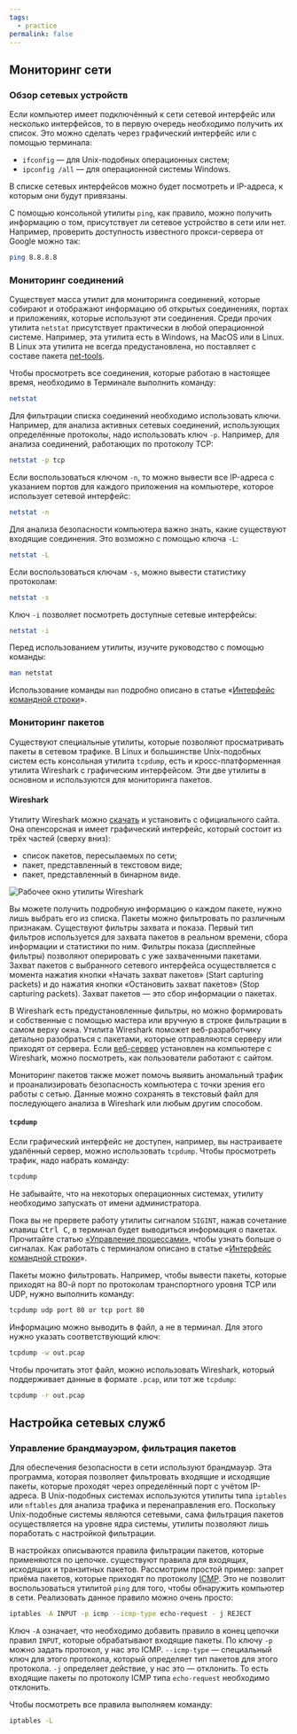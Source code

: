 ```yaml
---
tags:
  - practice
permalink: false
---
```


## Мониторинг сети

### Обзор сетевых устройств

Если компьютер имеет подключённый к сети сетевой интерфейс или несколько интерфейсов, то в первую очередь необходимо получить их список. Это можно сделать через графический интерфейс или с помощью терминала:

- `ifconfig` — для Unix-подобных операционных систем;
- `ipconfig /all` — для операционной системы Windows.

В списке сетевых интерфейсов можно будет посмотреть и IP-адреса, к которым они будут привязаны.

С помощью консольной утилиты `ping`, как правило, можно получить информацию о том, присутствует ли сетевое устройство в сети или нет. Например, проверить доступность известного прокси-сервера от Google можно так:

```bash
ping 8.8.8.8
```

### Мониторинг соединений

Существует масса утилит для мониторинга соединений, которые собирают и отображают информацию об открытых соединениях, портах и приложениях, которые используют эти соединения. Среди прочих утилита `netstat` присутствует практически в любой операционной системе. Например, эта утилита есть в Windows, на MacOS или в Linux. В Linux эта утилита не всегда предустановлена, но поставляет с составе пакета [net-tools](https://wiki.linuxfoundation.org/networking/net-tools).

Чтобы просмотреть все соединения, которые работаю в настоящее время, необходимо в Терминале выполнить команду:

```bash
netstat
```

Для фильтрации списка соединений необходимо использовать ключи. Например, для анализа активных сетевых соединений, использующих определённые протоколы, надо использовать ключ `-p`. Например, для анализа соединений, работающих по протоколу TCP:

```bash
netstat -p tcp
```

Если воспользоваться ключом `-n`, то можно вывести все IP-адреса с указанием портов для каждого приложения на компьютере, которое использует сетевой интерфейс:

```bash
netstat -n
```

Для анализа безопасности компьютера важно знать, какие существуют входящие соединения. Это  возможно с помощью ключа `-L`:

```bash
netstat -L
```

Если воспользоваться ключам `-s`, можно вывести статистику протоколам:

```bash
netstat -s
```

Ключ `-i` позволяет посмотреть доступные сетевые интерфейсы:

```bash
netstat -i
```

Перед использованием утилиты, изучите руководство с помощью команды:

```bash
man netstat
```

Использование команды `man` подробно описано в статье «[Интерфейс командной строки](/tools/articles/cli)».

### Мониторинг пакетов

Существуют специальные утилиты, которые позволяют просматривать пакеты в сетевом трафике. В Linux и большинстве Unix-подобных систем есть консольная утилита `tcpdump`, есть и кросс-платформенная утилита Wireshark с графическим интерфейсом. Эти две утилиты в основном и используются для мониторинга пакетов.

#### Wireshark

Утилиту Wireshark можно [скачать](https://www.wireshark.org/#download) и установить с официального сайта. Она опенсорсная и имеет графический интерфейс, который состоит из трёх частей (сверху вниз):

- список пакетов, пересылаемых по сети;
- пакет, представленный в текстовом виде;
- пакет, представленный в бинарном виде.

![Рабочее окно утилиты Wireshark](images/3.png)

Вы можете получить подробную информацию о каждом пакете, нужно лишь выбрать его из списка. Пакеты можно фильтровать по различным признакам. Существуют фильтры захвата и показа. Первый тип фильтров используется для захвата пакетов в реальном времени, сбора информации и статистики по ним. Фильтры показа (дисплейные фильтры) позволяют оперировать с уже захваченными пакетами. Захват пакетов с выбранного сетевого интерфейса осуществляется с момента нажатия кнопки «Начать захват пакетов» (Start capturing packets) и до нажатия кнопки «Остановить захват пакетов» (Stop capturing packets). Захват пакетов — это сбор информации о пакетах.

В Wireshark есть предустановленные фильтры, но можно формировать и собственные с помощью мастера или вручную в строке фильтрации в самом верху окна. Утилита Wireshark поможет веб-разработчику детально разобраться с пакетами, которые отправляются серверу или приходят от сервера. Если [веб-сервер](/tools/articles/webserver) установлен на компьютере с Wireshark, можно посмотреть, как пользователи работают с сайтом.

Мониторинг пакетов также может помочь выявить аномальный трафик и проанализировать безопасность компьютера с точки зрения его работы с сетью. Данные можно сохранять в текстовый файл для последующего анализа в Wireshark или любым другим способом.

#### `tcpdump`

Если графический интерфейс не доступен, например, вы настраиваете удалённый сервер, можно использовать `tcpdump`. Чтобы просмотреть трафик, надо набрать команду:

```bash
tcpdump
```

Не забывайте, что на некоторых операционных системах, утилиту необходимо запускать от имени администратора.

Пока вы не прервете работу утилиты сигналом `SIGINT`, нажав сочетание клавиш <kbd>Ctrl C</kbd>, в терминал будет выводиться информация о пакетах. Прочитайте статью [«Управление процессами»](/tools/articles/process-management), чтобы узнать больше о сигналах. Как работать с терминалом описано в статье «[Интерфейс командной строки](/tools/articles/cli)».

Пакеты можно фильтровать. Например, чтобы вывести пакеты, которые приходят на 80-й порт по протоколам транспортного уровня TCP или UDP, нужно выполнить команду:

```bash
tcpdump udp port 80 or tcp port 80
```

Информацию можно выводить в файл, а не в терминал. Для этого нужно указать соответствующий ключ:

```bash
tcpdump -w out.pcap
```

Чтобы прочитать этот файл, можно использовать Wireshark, который поддерживает данные в формате `.pcap`, или тот же `tcpdump`:

```bash
tcpdump -r out.pcap
```

## Настройка сетевых служб

### Управление брандмауэром, фильтрация пакетов

Для обеспечения безопасности в сети используют брандмауэр. Эта программа, которая позволяет фильтровать входящие и исходящие пакеты, которые проходят через определённый порт с учётом IP-адреса. В Unix-подобных системах используются утилиты типа `iptables` или `nftables` для анализа трафика и перенаправления его. Поскольку Unix-подобные системы являются сетевыми, сама фильтрация пакетов осуществляется на уровне ядра системы, утилиты позволяют лишь поработать с настройкой фильтрации.

В настройках описываются правила фильтрации пакетов, которые применяются по цепочке. существуют правила для входящих, исходящих и транзитных пакетов. Рассмотрим простой пример: запрет приёма пакетов, которые приходят по протоколу [ICMP](https://ru.wikipedia.org/wiki/ICMP). Это не позволит воспользоваться утилитой `ping` для того, чтобы обнаружить компьютер в сети. Реализовать данное правило можно очень просто:

```bash
iptables -A INPUT -p icmp --icmp-type echo-request - j REJECT
```

Ключ `-A` означает, что необходимо добавить правило в конец цепочки правил `INPUT`, которые обрабатывают входящие пакеты. По ключу `-p` можно задать протокол, у нас это ICMP. `--icmp-type` — специальный ключ для этого протокола, который определяет тип пакетов для этого протокола. `-j` определяет действие, у нас это — отклонить. То есть входящие пакеты по протоколу ICMP типа `echo-request` необходимо отклонить.

Чтобы посмотреть все правила выполняем команду:

```bash
iptables -L
```

